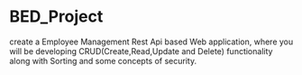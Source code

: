 # BED_Project
create a Employee Management Rest Api based Web application, where you will be developing CRUD(Create,Read,Update and Delete) functionality along with Sorting and some concepts of security.
